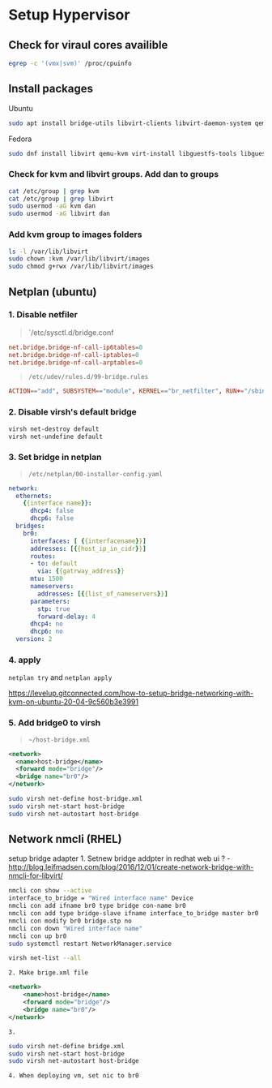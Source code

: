 
# Setup Hypervisor

## Check for viraul cores availible 
``` bash
egrep -c '(vmx|svm)' /proc/cpuinfo 
```

## Install packages 

Ubuntu

``` bash
sudo apt install bridge-utils libvirt-clients libvirt-daemon-system qemu-kvm -y 
```

Fedora

``` bash
sudo dnf install libvirt qemu-kvm virt-install libguestfs-tools libguestfs-tools-c -y
```

### Check for kvm and libvirt groups. Add dan to groups

``` bash
cat /etc/group | grep kvm 
cat /etc/group | grep libvirt
sudo usermod -aG kvm dan
sudo usermod -aG libvirt dan
```

### Add kvm group to images folders

``` bash
ls -l /var/lib/libvirt 
sudo chown :kvm /var/lib/libvirt/images
sudo chmod g+rwx /var/lib/libvirt/images
```

## Netplan (ubuntu)

### 1. Disable netfiler

> `/etc/sysctl.d/bridge.conf
``` conf
net.bridge.bridge-nf-call-ip6tables=0  
net.bridge.bridge-nf-call-iptables=0  
net.bridge.bridge-nf-call-arptables=0
```

> `/etc/udev/rules.d/99-bridge.rules`
``` conf
ACTION=="add", SUBSYSTEM=="module", KERNEL=="br_netfilter", RUN+="/sbin/sysctl -p /etc/sysctl.d/bridge.conf"
```

### 2. Disable virsh's default bridge 
``` bash
virsh net-destroy default
virsh net-undefine default
```

### 3. Set bridge in netplan
> `/etc/netplan/00-installer-config.yaml`
``` yaml
network:
  ethernets:
    {{interface name}}:
      dhcp4: false
      dhcp6: false
  bridges:
    br0:
      interfaces: [ {{interfacename}}]
      addresses: [{{host_ip_in_cidr}}]
      routes:
      - to: default
        via: {{gatrway_address}}
      mtu: 1500
      nameservers:
        addresses: [{{list_of_nameservers}}]
      parameters:
        stp: true
        forward-delay: 4
      dhcp4: no
      dhcp6: no
  version: 2
```

### 4. apply
`netplan try` and `netplan apply`

https://levelup.gitconnected.com/how-to-setup-bridge-networking-with-kvm-on-ubuntu-20-04-9c560b3e3991

### 5. Add bridge0 to virsh

> `~/host-bridge.xml`
``` xml
<network>
  <name>host-bridge</name>
  <forward mode="bridge"/>
  <bridge name="br0"/>
</network>
```

``` bash 
sudo virsh net-define host-bridge.xml
sudo virsh net-start host-bridge
sudo virsh net-autostart host-bridge
```


## Network nmcli (RHEL)
setup bridge adapter
    1. Setnew bridge addpter in redhat web ui ? 
        - http://blog.leifmadsen.com/blog/2016/12/01/create-network-bridge-with-nmcli-for-libvirt/
``` bash
nmcli con show --active
interface_to_bridge = "Wired interface name" Device
nmcli con add ifname br0 type bridge con-name br0
nmcli con add type bridge-slave ifname interface_to_bridge master br0
nmcli con modify br0 bridge.stp no
nmcli con down "Wired interface name" 
nmcli con up br0
sudo systemctl restart NetworkManager.service

virsh net-list --all
```

    2. Make brige.xml file
``` xml
<network>
    <name>host-bridge</name>
    <forward mode="bridge"/>
    <bridge name="br0"/>
</network>
```
    3. 
``` bash 
sudo virsh net-define bridge.xml
sudo virsh net-start host-bridge
sudo virsh net-autostart host-bridge
```
    4. When deploying vm, set nic to br0 